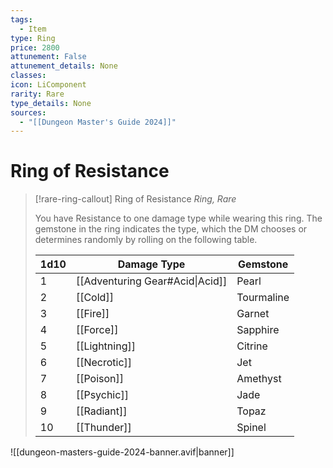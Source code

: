 ```yaml
---
tags:
  - Item
type: Ring
price: 2800
attunement: False
attunement_details: None
classes:
icon: LiComponent
rarity: Rare
type_details: None
sources: 
  - "[[Dungeon Master's Guide 2024]]"
---
```

# Ring of Resistance
>[!rare-ring-callout] Ring of Resistance
>_Ring, Rare_
>
>You have Resistance to one damage type while wearing this ring. The gemstone in the ring indicates the type, which the DM chooses or determines randomly by rolling on the following table.
>
>|1d10|Damage Type|Gemstone|
>|---|---|---|
>|1|[[Adventuring Gear#Acid\|Acid]]|Pearl|
>|2|[[Cold]]|Tourmaline|
>|3|[[Fire]]|Garnet|
>|4|[[Force]]|Sapphire|
>|5|[[Lightning]]|Citrine|
>|6|[[Necrotic]]|Jet|
>|7|[[Poison]]|Amethyst|
>|8|[[Psychic]]|Jade|
>|9|[[Radiant]]|Topaz|
>|10|[[Thunder]]|Spinel|
>


![[dungeon-masters-guide-2024-banner.avif|banner]]